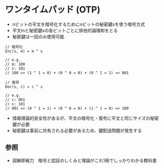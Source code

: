# ワンタイムパッド (OTP)
- nビットの平文を暗号化するためにnビットの秘密鍵sを使う暗号方式
- 平文mと秘密鍵sの各ビットごとに排他的論理和をとる
- 秘密鍵は一回のみ使用可能

```
// 暗号化
Enc(s, m) = m ^ s

// e.g.
// m: 100
// s: 101
// 100 => (1 ^ 1 = 0) + (0 ^ 0 = 0) + (0 ^ 1 = 1) => 001
```

```
// 復号
Dec(s, c) = c ^ s

// e.g.
// c: 001
// s: 101
// 001 => (0 ^ 1 = 1) + (0 ^ 0 = 0) + (1 ^ 1 = 0) => 100
```

- 情報理論的安全性があるが、平文の暗号化・復号に平文と同じサイズの秘密鍵が必要
- 秘密鍵は事前に共有される必要があるため、鍵配送問題が発生する

## 参照
- 図解即戦力　暗号と認証のしくみと理論がこれ1冊でしっかりわかる教科書
